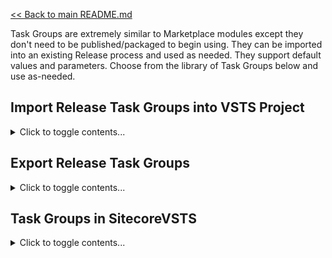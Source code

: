 [<< Back to main README.md](../README.md)

Task Groups are extremely similar to Marketplace modules except they don't need to be published/packaged to begin using. They can be imported into an existing Release process and used as needed. They support default values and parameters. Choose from the library of Task Groups below and use as-needed.

## Import Release Task Groups into VSTS Project

<details><summary>Click to toggle contents...</summary>


![Import Task Group](../ReadMeImages/ImportTaskGroup.png)

</details>

## Export Release Task Groups

<details><summary>Click to toggle contents...</summary>


![Export Task Group](../ReadMeImages/ExportTaskGroup.png)

</details>

## Task Groups in SitecoreVSTS

<details><summary>Click to toggle contents...</summary>

#### Copy .Net 4.5 SPD Scripts
*   Dependent on: **Download GeekHive Scripts** Build Task, .Net 4.5 web project
*   Parameters: 
    *   SitecoreWebRoot
	    *   Default Value: **C:\inetpub\wwwroot\Sitecore\Website**
*   Notable Properties:
    *   Source Folder
	    *   Default Value: **$(System.DefaultWorkingDirectory)\_Base Build\drop\SitecoreVSTS\Scripts\SPD\Net4.5**
		*   Potential Changes: The path "_Base Build" is dependent on the name of your build. If the Build Template is used, it should default to "_Base Build".
*   This task copies all required code and config files to execute Sitecore Package Deployer to the web root.

#### Copy Files to Sitecore Web Root
*   Dependent on: N/A
*   Parameters: 
    *   SitecoreWebRoot
	    *   Default Value: **C:\inetpub\wwwroot\Sitecore\Website**
	*   WebDeployLocation
	    *   Default Value: **$(System.DefaultWorkingDirectory)\_Base Build\drop\_PublishedWebsites\TDS.Project**
		*   Update the **Default Value** to match your build artifact output.
*   Notable Properties: N/A
*   This task copies TDS Classic build output to the web root. This will be the compiled website.

#### Copy Update Packages for SPD
*   Dependent on: TDS Classic Update Packages
*   Parameters: 
    *   SPD.DataFolder
	    *   Default Value: **C:\inetpub\wwwroot\Sitecore\Data\SitecorePackageDeployer**
	*   TDSFolder.TDSProject.update
	    *   Default Value: **\*\***
		*   Update this value on each implementation of this Task Group. Do not modify the **Default Value**. An example implementation value would be *TDS.Content\TDS.Content.update*
*   Notable Properties:
    *   Source Folder
	    *   Default Value: **$(System.DefaultWorkingDirectory)\_Base Build\drop\_Packages**
		*   Potential Changes: The path "_Base Build" is dependent on the name of your build. If the Build Template is used, it should default to "_Base Build".
*   This task copies all listed TDS Update Packages to the Sitecore Package Deployer folder.

#### Delete files pre-Deploy
*   Dependent on: N/A
*   Parameters: 
    *   PathsFilesToDelete
	    *   Default Value: (none)
	*   WebDeployLocation
	    *   Default Value: **$(System.DefaultWorkingDirectory)\_Base Build\drop\_PublishedWebsites\TDS.Project**
		*   Update this value to point to the output of your TDS web project output.
*   Notable Properties: N/A
*   This task simply removes any files not needed for a particular environment prior to copying the contents of the webroot. For example, a CD environment may need particular files removed prior to copying.

#### Empty Upgrade Directory
*   Dependent on: N/A
*   Parameters: 
    *   SitecoreWebRoot
	    *   Default Value: **C:\inetpub\wwwroot\Sitecore\Website**
*   Notable Properties: N/A
*   This task empties the *~\temp\__UpgradeHistory* folder. This folder will contain all SPD installs. After a while, it can grow quite large if this maintenance task is not in place.

#### Prime Site
*   Dependent on: **Download GeekHive Scripts** Build Task
*   Parameters: 
    *   BasicAuthPassword
	    *   Default Value: (none)
	*   BasicAuthUsername
	    *   Default Value: (none)
	*   primeUrl
	    *   Default Value: http://site.name
		*   Update this value on each implementation of this Task Group.
*   Notable Properties:
    *   Script Path
	    *   Default Value: **$(System.DefaultWorkingDirectory)\_Base Build\drop\SitecoreVSTS\Scripts\All\Execute Url\ExecuteUrl.ps1**
		*   Potential Changes: The path "_Base Build" is dependent on the name of your build. If the Build Template is used, it should default to "_Base Build".
	*   Working Directory (Advanced Section)
	    *   Default Value: **$(System.DefaultWorkingDirectory)\_Base Build\drop\SitecoreVSTS\Scripts\All\Execute Url**
		*   Potential Changes: The path "_Base Build" is dependent on the name of your build. If the Build Template is used, it should default to "_Base Build".
*   This task relies simply issues a request to a website/page. If Basic Authentication support is required, enter a username and password. If not, leave blank.

#### Replace tokens in ArtifactWebRoot
*   Dependent on: [**Replace Tokens** Marketplace module](https://marketplace.visualstudio.com/items?itemName=qetza.replacetokens).
*   Parameters: 
    *   ArtifactWebRoot
	    *   Default Value: **$(System.DefaultWorkingDirectory)\_Base Build\drop\_PublishedWebsites\TDS.Project**
		*   Potential Changes: The path "_Base Build" is dependent on the name of your build. If the Build Template is used, it should default to "_Base Build".
*   Notable Properties: 
    *   Target files
	    *   Default Value: **\*\*/\*.config
		*   This likely does not need to change. It targets all config files for replacement values.
	*   Token prefix
	    *   Default Value: **#{**
		*   This is likely the proper value, however if you are targeting replacements in a different way, update this value.
	*   Token suffix
	    *   Default Value: **}#**
		*   This is likely the proper value, however if you are targeting replacements in a different way, update this value.
*   This task replaces tokens in config files. For example, if you are transforming a *.Release.config with a value of **#{WebDatabaseConnectionString}#**, this task will review Release Variables for any match for the specific environment for **WebDatabaseConnectionString** and include the proper value.

#### Run Install URL
*   Dependent on: **Download GeekHive Scripts** Build Task, **Copy Update Packages for SPD** Release Task, **Copy .Net X.X SPD Scripts** Release Task
*   Parameters: 
    *   BasicAuthPassword
	    *   Default Value: (none)
	*   BasicAuthUsername
	    *   Default Value: (none)
	*   hostname
	    *   Default Value:  **http://site.name**
*   Notable Properties:
    *   Script Path
	    *   Default Value: **$(System.DefaultWorkingDirectory)\_Base Build\drop\SitecoreVSTS\Scripts\All\Execute Url\ExecuteUrl.ps1**
		*   Potential Changes: The path "_Base Build" is dependent on the name of your build. If the Build Template is used, it should default to "_Base Build".
	*   Arguments
	    *   Default Value: **-SiteUrl '$(hostname)/StartSitecorePackageDeployer.aspx?response=json' -Username $(BasicAuthUsername) -Password $(BasicAuthPassword) -RepeatInterval 3**
		*   Potential Changes: If Basic Authentication is not required, leave these fields blank. Repeat Inverval is in *seconds*.
	*   Working Directory (Advanced Section)
	    *   Default Value: **$(System.DefaultWorkingDirectory)\_Base Build\drop\SitecoreVSTS\Scripts\All\Execute Url**
		*   Potential Changes: The path "_Base Build" is dependent on the name of your build. If the Build Template is used, it should default to "_Base Build".
*   This task installs all Update Packages in the Sitecore Package Deployer folder. It performs an *asynchronous* install. Every *RepeatInterval* seconds it checks the current status of the install. It only ends the task once all Update Packages have been installed.

#### Smart AppPool Recycle
*   Dependent on: **Download GeekHive Scripts** Build Task
*   Parameters: 
    *   AppPoolName
	    *   Default Value: (none)
		*   The name of the application pool in IIS that you are targeting. *Modify this per implementation.*
*   Notable Properties:
    *   Script Path
	    *   Default Value: **$(System.DefaultWorkingDirectory)\_Base Build\drop\SitecoreVSTS\Scripts\All\recycle-app-pool.ps1**
		*   Potential Changes: The path "_Base Build" is dependent on the name of your build. If the Build Template is used, it should default to "_Base Build".
	*   Arguments
	    *   Default Value: **-AppPool $(AppPoolName) -Count 10 -Delay 30000**
		*   Potential Changes: It will perform 10 *checks*, one every 30 seconds by default, for a total runtime of 5 minutes. Modify as-needed.
	*   Working Directory (Advanced Section)
	    *   Default Value: **$(System.DefaultWorkingDirectory)\_Base Build\drop\SitecoreVSTS\Scripts**
		*   Potential Changes: The path "_Base Build" is dependent on the name of your build. If the Build Template is used, it should default to "_Base Build".
*   This task recycles the web application pool. It ensures that a brand new app pool is ready after the task is complete, as opposed to allowing a lingering/obsolete app pool that may serve requests. **Note: this task requires that the agent running the deployment has permission to perform an app pool recycle.**

#### Tag Repository with Latest Release
*   Dependent on: **Download GeekHive Scripts** Build Task, [Git installed on server](https://git-scm.com/download/win) (must restart agent to see additional capability), [GitDeltaDeploy](https://www.nuget.org/packages/Hedgehog.TDS.BuildExtensions.GitDeltaDeploy/) configured and enabled (if not enabled, this task will fail, but continue. It is enabled at build queue time)
*   Parameters: 
    *   DeltaFileLocation
	    *   Default Value: **$(System.DefaultWorkingDirectory)\_Base Build\drop\Delta\LastDeploymentGitCommitId.txt**
		*   The path "_Base Build" is dependent on the name of your build. If the Build Template is used, it should default to "_Base Build".
	*   RepoPassword
	    *   Default Value: **<use a secure variable to hold this>**
		*   Use a secure VSTS Release Variable to hold the repository password.
	*   RepoUrl
	    *   Default Value: **project.visualstudio.com/_git/projectname**
		*   The link to the Git repository. Note: do not include the "https://" portion of the URL.
	*   RepoUsername
	    *   Default Value: **name%40email.com**
		*   The email/username for the Git repository. Note: **'@'** must be encoded to **'%40'** in an email.
	*   TempRepoLocation
	    *   Default Value: **C:\agent\Repo Temp**
		*   The path where the repository will be cloned to. This directory will be created and removed during execution.
*   Notable Properties:
    *   Script Path
	    *   Default Value: **$(System.DefaultWorkingDirectory)\_Base Build\drop\SitecoreVSTS\Scripts\CM Only\TagRepo.ps1**
		*   Potential Changes: The path "_Base Build" is dependent on the name of your build. If the Build Template is used, it should default to "_Base Build".
	*   Arguments
	    *   Default Value: **-RepoUrl "$(RepoUrl)" -Username $(RepoUsername) -Password $(RepoPassword) -Location "$(TempRepoLocation)" -DeltaFile "$(DeltaFileLocation)"**
		*   Potential Changes: Likely no changes needed.
	*   Working Directory (Advanced Section)
	    *   Default Value: **$(System.DefaultWorkingDirectory)\_Base Build\drop\SitecoreVSTS\Scripts\CM Only**
		*   Potential Changes: The path "_Base Build" is dependent on the name of your build. If the Build Template is used, it should default to "_Base Build".
	*   Continue on error (Control Options Section)
	    *   Default Value: **<checked>**
		*   Potential Changes: Because this task can fail when GitDeltaDeploy is not enabled for a build, it intentionally continues on error.
*   This task automatically tags the current commit with the tag **"ProductionRelease"**. This enables GitDeltaDeploy to be fully automated. Only run this task on a CM server as part of a CD deployment. **See image below for executing a CM agent from a CD Task.**

![CM Agent on CD Task](../ReadMeImages/TagRepoWithLatest.png)

</details>